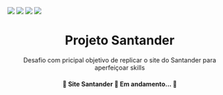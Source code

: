 <img src="https://img.shields.io/static/v1?label=Version&message=2.0&color=CC0000&style=for-the-badge&logo=retropie"/> <img src="https://img.shields.io/static/v1?label=HTML&message=Use&color=E34F26&style=for-the-badge&logo=html5"/> <img src="https://img.shields.io/static/v1?label=JavaScript&message=Use&color=ffff00&style=for-the-badge&logo=JavaScript"/>  <img src="https://img.shields.io/static/v1?label=CSS&message=Use&color=1572B6&style=for-the-badge&logo=css3"/> 

<h1 align="center">Projeto Santander</h1>
<p align="center">Desafio com pricipal objetivo de replicar o site do Santander para aperfeiçoar skills</p>

<h4 align="center"> 
	🚧  Site Santander 🚀 Em andamento... 🚧
</h4>
